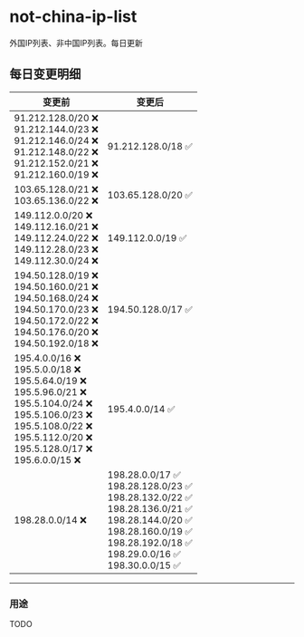 # not-china-ip-list
外国IP列表、非中国IP列表。每日更新

每日变更明细
--------------------
|  变更前   | 变更后 |
|  ----  | ----  |
|  91.212.128.0/20 :x: <br> 91.212.144.0/23 :x: <br> 91.212.146.0/24 :x: <br> 91.212.148.0/22 :x: <br> 91.212.152.0/21 :x: <br> 91.212.160.0/19 :x: <br> | 91.212.128.0/18 :white_check_mark: | 
|  103.65.128.0/21 :x: <br> 103.65.136.0/22 :x: <br> | 103.65.128.0/20 :white_check_mark: | 
|  149.112.0.0/20 :x: <br> 149.112.16.0/21 :x: <br> 149.112.24.0/22 :x: <br> 149.112.28.0/23 :x: <br> 149.112.30.0/24 :x: <br> | 149.112.0.0/19 :white_check_mark: | 
|  194.50.128.0/19 :x: <br> 194.50.160.0/21 :x: <br> 194.50.168.0/24 :x: <br> 194.50.170.0/23 :x: <br> 194.50.172.0/22 :x: <br> 194.50.176.0/20 :x: <br> 194.50.192.0/18 :x: <br> | 194.50.128.0/17 :white_check_mark: | 
|  195.4.0.0/16 :x: <br> 195.5.0.0/18 :x: <br> 195.5.64.0/19 :x: <br> 195.5.96.0/21 :x: <br> 195.5.104.0/24 :x: <br> 195.5.106.0/23 :x: <br> 195.5.108.0/22 :x: <br> 195.5.112.0/20 :x: <br> 195.5.128.0/17 :x: <br> 195.6.0.0/15 :x: <br> | 195.4.0.0/14 :white_check_mark: | 
|  198.28.0.0/14 :x:  | 198.28.0.0/17 :white_check_mark: <br> 198.28.128.0/23 :white_check_mark: <br> 198.28.132.0/22 :white_check_mark: <br> 198.28.136.0/21 :white_check_mark: <br> 198.28.144.0/20 :white_check_mark: <br> 198.28.160.0/19 :white_check_mark: <br> 198.28.192.0/18 :white_check_mark: <br> 198.29.0.0/16 :white_check_mark: <br> 198.30.0.0/15 :white_check_mark: <br>  | 

--------------------
### 用途
TODO
